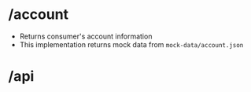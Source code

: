 
# /account
- Returns consumer's account information
- This implementation returns mock data from `mock-data/account.json`

# /api